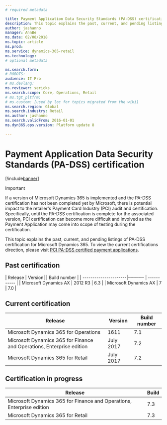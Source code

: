 ```yaml
---
# required metadata

title: Payment Application Data Security Standards (PA-DSS) certification
description: This topic explains the past, current, and pending listings of PA-DSS certification.
author: jashanno
manager: AnnBe
ms.date: 02/08/2018
ms.topic: article
ms.prod: 
ms.service: dynamics-365-retail
ms.technology: 
# optional metadata

ms.search.form: 
# ROBOTS: 
audience: IT Pro
# ms.devlang: 
ms.reviewer: sericks
ms.search.scope: Core, Operations, Retail
# ms.tgt_pltfrm: 
# ms.custom: [used by loc for topics migrated from the wiki]
ms.search.region: Global
ms.search.industry: Retail
ms.author: jashanno
ms.search.validFrom: 2016-01-01
ms.dyn365.ops.version: Platform update 8

---
```


# Payment Application Data Security Standards (PA-DSS) certification

[!include[banner](../includes/banner.md)]

> [!IMPORTANT]
> If a version of Microsoft Dynamics 365 is implemented and the PA-DSS certification has not been completed yet by Microsoft, there is potential impact to the retailer's Payment Card Industry (PCI) audit and certification. Specifically, until the PA-DSS certification is complete for the associated version, PCI certification can become more difficult and involved as the Payment Application may come into scope of testing during the certification.

This topic explains the past, current, and pending listings of PA-DSS certification for Microsoft Dynamics 365. To view the current certifications direction, please visit [PCI PA-DSS certified payment applications](https://www.pcisecuritystandards.org/assessors_and_solutions/payment_applications).

## Past certification
| Release | Version|   | Build number |
| ----------------------|-------- | ----------- |
| Microsoft Dynamics AX | 2012 R3  | 6.3 |
| Microsoft Dynamics AX | 7        | 7.0  |

## Current certification
| Release  | Version | Build number |
| ----------------------------|---------------------- | ----------- |
| Microsoft Dynamics 365 for Operations | 1611 | 7.1  |
| Microsoft Dynamics 365 for Finance and Operations, Enterprise edition | July 2017  | 7.2 |
| Microsoft Dynamics 365 for Retail | July 2017 | 7.2  |

## Certification in progress
| Release  | Build |
| -------------------------------------------------- | ----------- |
| Microsoft Dynamics 365 for Finance and Operations, Enterprise edition | 7.3  | 7.3  |
| Microsoft Dynamics 365 for Retail | 7.3 | 7.3  |
